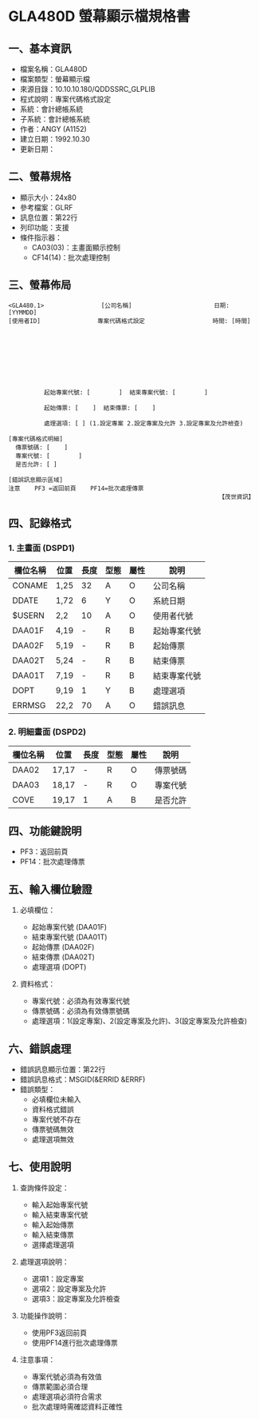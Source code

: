 # GLA480D 螢幕顯示檔規格書

## 一、基本資訊
- 檔案名稱：GLA480D
- 檔案類型：螢幕顯示檔
- 來源目錄：10.10.10.180/QDDSSRC_GLPLIB
- 程式說明：專案代碼格式設定
- 系統：會計總帳系統
- 子系統：會計總帳系統
- 作者：ANGY (A1152)
- 建立日期：1992.10.30
- 更新日期：

## 二、螢幕規格
- 顯示大小：24x80
- 參考檔案：GLRF
- 訊息位置：第22行
- 列印功能：支援
- 條件指示器：
  - CA03(03)：主畫面顯示控制
  - CF14(14)：批次處理控制

## 三、螢幕佈局
```
<GLA480.1>                [公司名稱]                       日期: [YYMMDD]
[使用者ID]                專案代碼格式設定                   時間: [時間]









          起始專案代號: [        ]  結束專案代號: [        ]

          起始傳票: [    ]  結束傳票: [    ]

          處理選項: [ ] (1.設定專案 2.設定專案及允許 3.設定專案及允許檢查)

[專案代碼格式明細]
  傳票號碼: [    ]
  專案代號: [        ]
  是否允許: [ ]

[錯誤訊息顯示區域]
注意    PF3 =返回前頁    PF14=批次處理傳票
                                                           【茂世資訊】
```

## 四、記錄格式

### 1. 主畫面 (DSPD1)
| 欄位名稱 | 位置 | 長度 | 型態 | 屬性 | 說明 |
|---------|------|------|------|------|------|
| CONAME | 1,25 | 32 | A | O | 公司名稱 |
| DDATE | 1,72 | 6 | Y | O | 系統日期 |
| $USERN | 2,2 | 10 | A | O | 使用者代號 |
| DAA01F | 4,19 | - | R | B | 起始專案代號 |
| DAA02F | 5,19 | - | R | B | 起始傳票 |
| DAA02T | 5,24 | - | R | B | 結束傳票 |
| DAA01T | 7,19 | - | R | B | 結束專案代號 |
| DOPT | 9,19 | 1 | Y | B | 處理選項 |
| ERRMSG | 22,2 | 70 | A | O | 錯誤訊息 |

### 2. 明細畫面 (DSPD2)
| 欄位名稱 | 位置 | 長度 | 型態 | 屬性 | 說明 |
|---------|------|------|------|------|------|
| DAA02 | 17,17 | - | R | O | 傳票號碼 |
| DAA03 | 18,17 | - | R | O | 專案代號 |
| COVE | 19,17 | 1 | A | B | 是否允許 |

## 四、功能鍵說明
- PF3：返回前頁
- PF14：批次處理傳票

## 五、輸入欄位驗證
1. 必填欄位：
   - 起始專案代號 (DAA01F)
   - 結束專案代號 (DAA01T)
   - 起始傳票 (DAA02F)
   - 結束傳票 (DAA02T)
   - 處理選項 (DOPT)

2. 資料格式：
   - 專案代號：必須為有效專案代號
   - 傳票號碼：必須為有效傳票號碼
   - 處理選項：1(設定專案)、2(設定專案及允許)、3(設定專案及允許檢查)

## 六、錯誤處理
- 錯誤訊息顯示位置：第22行
- 錯誤訊息格式：MSGID(&ERRID &ERRF)
- 錯誤類型：
  - 必填欄位未輸入
  - 資料格式錯誤
  - 專案代號不存在
  - 傳票號碼無效
  - 處理選項無效

## 七、使用說明
1. 查詢條件設定：
   - 輸入起始專案代號
   - 輸入結束專案代號
   - 輸入起始傳票
   - 輸入結束傳票
   - 選擇處理選項

2. 處理選項說明：
   - 選項1：設定專案
   - 選項2：設定專案及允許
   - 選項3：設定專案及允許檢查

3. 功能操作說明：
   - 使用PF3返回前頁
   - 使用PF14進行批次處理傳票

4. 注意事項：
   - 專案代號必須為有效值
   - 傳票範圍必須合理
   - 處理選項必須符合需求
   - 批次處理時需確認資料正確性 